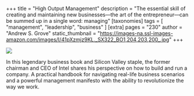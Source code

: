+++
title = "High Output Management"
description = "The essential skill of creating and maintaining new businesses—the art of the entrepreneur—can be summed up in a single word: managing"
[taxonomies]
tags = [ "management", "leadership", "business" ]
[extra]
pages = "230"
author = "Andrew S. Grove"
static_thumbnail = "https://images-na.ssl-images-amazon.com/images/I/41pXzmjz9KL._SX322_BO1,204,203,200_.jpg"
+++

<a target="_blank"  href="https://www.amazon.de/gp/product/0679762884/ref=as_li_tl?ie=UTF8&camp=1638&creative=6742&creativeASIN=0679762884&linkCode=as2&tag=chemaclass-21&linkId=489d35a9734e854490326fc569f59895">
    <img border="0" src="https://images-na.ssl-images-amazon.com/images/I/41pXzmjz9KL._SX322_BO1,204,203,200_.jpg" >
</a>

<!-- more -->

In this legendary business book and Silicon Valley staple, the former chairman and CEO of Intel shares his perspective on how to build and run a company. A practical handbook for navigating real-life business scenarios and a powerful management manifesto with the ability to revolutionize the way we work. 
